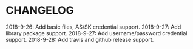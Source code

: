 # CHANGELOG

2018-9-26: Add basic files, AS/SK credential support.
2018-9-27: Add library package support.
2018-9-27: Add username/password credential support.
2018-9-28: Add travis and github release support.

